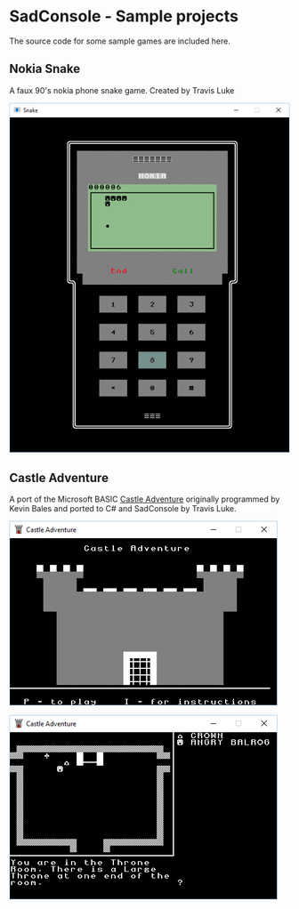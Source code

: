# SadConsole - Sample projects

The source code for some sample games are included here.

## Nokia Snake
A faux 90's nokia phone snake game. Created by Travis Luke

![snake](images/SadConsole-Nokia%20Snake.png)


## Castle Adventure
A port of the Microsoft BASIC [Castle Adventure](https://en.wikipedia.org/wiki/Castle_Adventure) originally programmed by Kevin Bales and ported to C# and SadConsole by Travis Luke.

![castle](images/SadConsole-CastleAdv1.png)

![castle](images/SadConsole-CastleAdv2.png)




